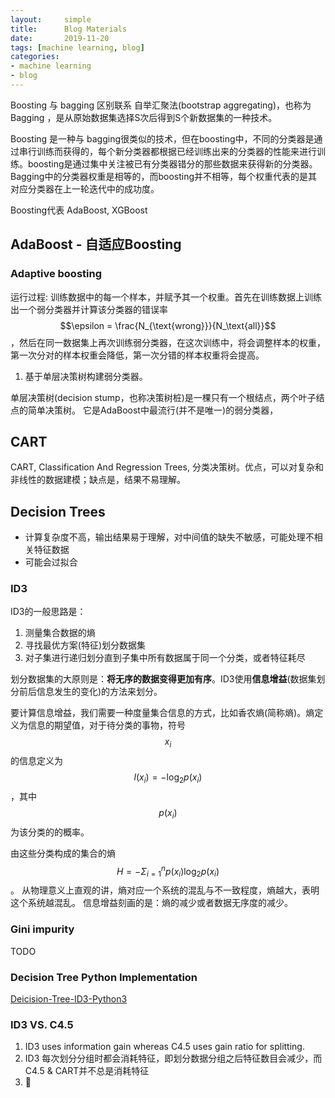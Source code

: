 ```yaml
---
layout:     simple
title:      Blog Materials
date:       2019-11-20
tags: [machine learning, blog]
categories: 
- machine learning
- blog
---
```


Boosting 与 bagging 区别联系
自举汇聚法(bootstrap aggregating)，也称为Bagging ，是从原始数据集选择S次后得到S个新数据集的一种技术。 

Boosting 是一种与 bagging很类似的技术，但在boosting中，不同的分类器是通过串行训练而获得的，每个新分类器都根据已经训练出来的分类器的性能来进行训练。boosting是通过集中关注被已有分类器错分的那些数据来获得新的分类器。 
Bagging中的分类器权重是相等的，而boosting并不相等，每个权重代表的是其对应分类器在上一轮迭代中的成功度。

Boosting代表 AdaBoost, XGBoost

## AdaBoost - 自适应Boosting
### Adaptive boosting 
运行过程: 训练数据中的每一个样本，并赋予其一个权重。首先在训练数据上训练出一个弱分类器并计算该分类器的错误率$$\epsilon = \frac{N_{\text{wrong}}}{N_\text{all}}$$，然后在同一数据集上再次训练弱分类器，在这次训练中，将会调整样本的权重，第一次分对的样本权重会降低，第一次分错的样本权重将会提高。

1. 基于单层决策树构建弱分类器。 

单层决策树(decision stump，也称决策树桩)是一棵只有一个根结点，两个叶子结点的简单决策树。 它是AdaBoost中最流行(并不是唯一)的弱分类器，


## CART 
CART, Classification And Regression Trees, 分类决策树。优点，可以对复杂和非线性的数据建模；缺点是，结果不易理解。


## Decision Trees 
* 计算复杂度不高，输出结果易于理解，对中间值的缺失不敏感，可能处理不相关特征数据 
* 可能会过拟合


### ID3
ID3的一般思路是：
1. 测量集合数据的熵
2. 寻找最优方案(特征)划分数据集
3. 对子集进行递归划分直到子集中所有数据属于同一个分类，或者特征耗尽

划分数据集的大原则是：**将无序的数据变得更加有序**。ID3使用**信息增益**(数据集划分前后信息发生的变化)的方法来划分。

要计算信息增益，我们需要一种度量集合信息的方式，比如香农熵(简称熵)。熵定义为信息的期望值，对于待分类的事物，符号$$x_i$$的信息定义为
$$l(x_i) = - \text{log}_2p(x_i)$$，其中$$p(x_i)$$为该分类的的概率。

由这些分类构成的集合的熵 $$H = -\Sigma_{i=1}^n p(x_i) \text{log}_2 p(x_i) $$ 。 从物理意义上直观的讲，熵对应一个系统的混乱与不一致程度，熵越大，表明这个系统越混乱。
信息增益刻画的是：熵的减少或者数据无序度的减少。 

### Gini impurity 
TODO

### Decision Tree Python Implementation 

[Deicision-Tree-ID3-Python3]({{site.baseurl}}/codes/decision_tree.py.txt)

### ID3 VS. C4.5
1. ID3 uses information gain whereas C4.5 uses gain ratio for splitting. 
2. ID3 每次划分分组时都会消耗特征，即划分数据分组之后特征数目会减少，而C4.5 & CART并不总是消耗特征
3.  



